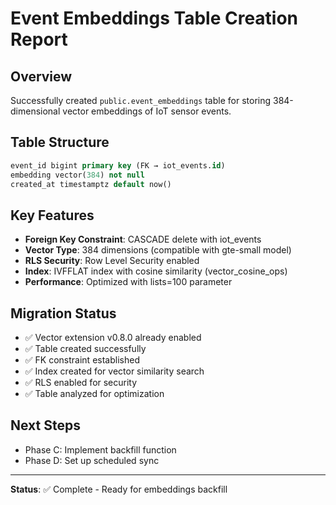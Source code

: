 # Event Embeddings Table Creation Report

## Overview
Successfully created `public.event_embeddings` table for storing 384-dimensional vector embeddings of IoT sensor events.

## Table Structure
```sql
event_id bigint primary key (FK → iot_events.id)
embedding vector(384) not null
created_at timestamptz default now()
```

## Key Features
- **Foreign Key Constraint**: CASCADE delete with iot_events
- **Vector Type**: 384 dimensions (compatible with gte-small model)
- **RLS Security**: Row Level Security enabled
- **Index**: IVFFLAT index with cosine similarity (vector_cosine_ops)
- **Performance**: Optimized with lists=100 parameter

## Migration Status
- ✅ Vector extension v0.8.0 already enabled
- ✅ Table created successfully
- ✅ FK constraint established
- ✅ Index created for vector similarity search
- ✅ RLS enabled for security
- ✅ Table analyzed for optimization

## Next Steps
- Phase C: Implement backfill function
- Phase D: Set up scheduled sync

---
**Status**: ✅ Complete - Ready for embeddings backfill